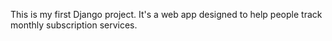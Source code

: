 This is my first Django project. It's a web app designed to help people track monthly subscription services.
